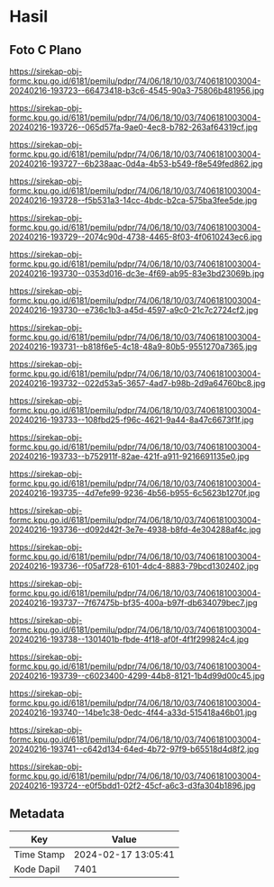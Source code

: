 # Hasil

## Foto C Plano

https://sirekap-obj-formc.kpu.go.id/6181/pemilu/pdpr/74/06/18/10/03/7406181003004-20240216-193723--66473418-b3c6-4545-90a3-75806b481956.jpg

https://sirekap-obj-formc.kpu.go.id/6181/pemilu/pdpr/74/06/18/10/03/7406181003004-20240216-193726--065d57fa-9ae0-4ec8-b782-263af64319cf.jpg

https://sirekap-obj-formc.kpu.go.id/6181/pemilu/pdpr/74/06/18/10/03/7406181003004-20240216-193727--6b238aac-0d4a-4b53-b549-f8e549fed862.jpg

https://sirekap-obj-formc.kpu.go.id/6181/pemilu/pdpr/74/06/18/10/03/7406181003004-20240216-193728--f5b531a3-14cc-4bdc-b2ca-575ba3fee5de.jpg

https://sirekap-obj-formc.kpu.go.id/6181/pemilu/pdpr/74/06/18/10/03/7406181003004-20240216-193729--2074c90d-4738-4465-8f03-4f0610243ec6.jpg

https://sirekap-obj-formc.kpu.go.id/6181/pemilu/pdpr/74/06/18/10/03/7406181003004-20240216-193730--0353d016-dc3e-4f69-ab95-83e3bd23069b.jpg

https://sirekap-obj-formc.kpu.go.id/6181/pemilu/pdpr/74/06/18/10/03/7406181003004-20240216-193730--e736c1b3-a45d-4597-a9c0-21c7c2724cf2.jpg

https://sirekap-obj-formc.kpu.go.id/6181/pemilu/pdpr/74/06/18/10/03/7406181003004-20240216-193731--b818f6e5-4c18-48a9-80b5-9551270a7365.jpg

https://sirekap-obj-formc.kpu.go.id/6181/pemilu/pdpr/74/06/18/10/03/7406181003004-20240216-193732--022d53a5-3657-4ad7-b98b-2d9a64760bc8.jpg

https://sirekap-obj-formc.kpu.go.id/6181/pemilu/pdpr/74/06/18/10/03/7406181003004-20240216-193733--108fbd25-f96c-4621-9a44-8a47c6673f1f.jpg

https://sirekap-obj-formc.kpu.go.id/6181/pemilu/pdpr/74/06/18/10/03/7406181003004-20240216-193733--b752911f-82ae-421f-a911-9216691135e0.jpg

https://sirekap-obj-formc.kpu.go.id/6181/pemilu/pdpr/74/06/18/10/03/7406181003004-20240216-193735--4d7efe99-9236-4b56-b955-6c5623b1270f.jpg

https://sirekap-obj-formc.kpu.go.id/6181/pemilu/pdpr/74/06/18/10/03/7406181003004-20240216-193736--d092d42f-3e7e-4938-b8fd-4e304288af4c.jpg

https://sirekap-obj-formc.kpu.go.id/6181/pemilu/pdpr/74/06/18/10/03/7406181003004-20240216-193736--f05af728-6101-4dc4-8883-79bcd1302402.jpg

https://sirekap-obj-formc.kpu.go.id/6181/pemilu/pdpr/74/06/18/10/03/7406181003004-20240216-193737--7f67475b-bf35-400a-b97f-db634079bec7.jpg

https://sirekap-obj-formc.kpu.go.id/6181/pemilu/pdpr/74/06/18/10/03/7406181003004-20240216-193738--1301401b-fbde-4f18-af0f-4f1f299824c4.jpg

https://sirekap-obj-formc.kpu.go.id/6181/pemilu/pdpr/74/06/18/10/03/7406181003004-20240216-193739--c6023400-4299-44b8-8121-1b4d99d00c45.jpg

https://sirekap-obj-formc.kpu.go.id/6181/pemilu/pdpr/74/06/18/10/03/7406181003004-20240216-193740--14be1c38-0edc-4f44-a33d-515418a46b01.jpg

https://sirekap-obj-formc.kpu.go.id/6181/pemilu/pdpr/74/06/18/10/03/7406181003004-20240216-193741--c642d134-64ed-4b72-97f9-b65518d4d8f2.jpg

https://sirekap-obj-formc.kpu.go.id/6181/pemilu/pdpr/74/06/18/10/03/7406181003004-20240216-193724--e0f5bdd1-02f2-45cf-a6c3-d3fa304b1896.jpg


## Metadata

| Key        | Value               |
| ---------- | ------------------- |
| Time Stamp | 2024-02-17 13:05:41 |
| Kode Dapil | 7401                |




